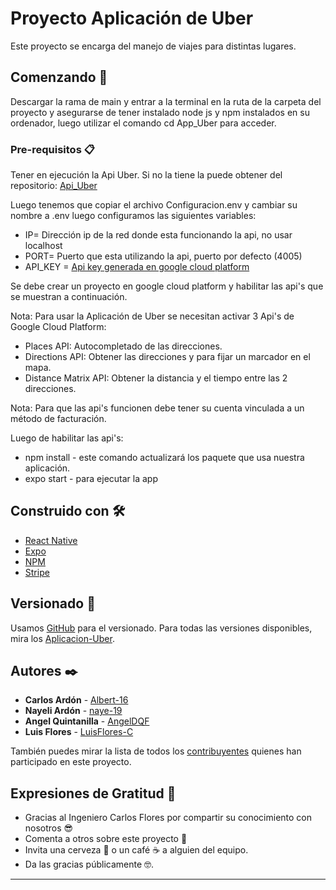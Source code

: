 # Proyecto Aplicación de Uber

Este proyecto se encarga del manejo de viajes para distintas lugares.

## Comenzando 🚀

Descargar la rama de main y entrar a la terminal en la ruta de la carpeta del proyecto y asegurarse de tener instalado node js y npm instalados en su ordenador, luego utilizar el comando cd App_Uber para acceder.

### Pre-requisitos 📋

Tener en ejecución la Api Uber.
Si no la tiene la puede obtener del repositorio: [Api_Uber](https://github.com/Albert-16/Api_Uber.git) 

Luego tenemos que copiar el archivo Configuracion.env y cambiar su nombre a .env 
luego configuramos las siguientes variables:

* IP= Dirección ip de la red donde esta funcionando la api, no usar localhost
* PORT= Puerto que esta utilizando la api, puerto por defecto (4005)
* API_KEY = [Api key generada en google cloud platform](https://cloud.google.com/?hl=es)

Se debe crear un proyecto en google cloud platform y habilitar las api's que se muestran a continuación.

Nota: Para usar la Aplicación de Uber se necesitan activar 3 Api's de Google Cloud Platform:

* Places API: Autocompletado de las direcciones.
* Directions API: Obtener las direcciones y para fijar un marcador en el mapa.
* Distance Matrix API: Obtener la distancia y el tiempo entre las 2 direcciones.

Nota: Para que las api's funcionen debe tener su cuenta vinculada a un método de facturación.

Luego de habilitar las api's:

* npm install - este comando actualizará los paquete que usa nuestra aplicación.
* expo start - para ejecutar la app

## Construido con 🛠️

* [React Native](https://reactnative.dev/) 
* [Expo](https://expo.dev/) 
* [NPM](https://www.npmjs.com/)
* [Stripe](https://stripe.com/es-us)


## Versionado 📌

Usamos [GitHub](https://github.com/) para el versionado. Para todas las versiones disponibles, 
mira los [Aplicacion-Uber](https://github.com/Albert-16/App_Uber.git).

## Autores ✒️

* **Carlos Ardón**  - [Albert-16](https://github.com/Albert-16)
* **Nayeli Ardón** - [naye-19](https://github.com/naye-19)
* **Angel Quintanilla**  - [AngelDQF](https://github.com/AngelDQF)
* **Luis Flores**  - [LuisFlores-C](https://github.com/Luis-FloresC)


También puedes mirar la lista de todos los [contribuyentes](https://github.com/Albert-16/App_Uber/graphs/contributors) 
quienes han participado en este proyecto. 

## Expresiones de Gratitud 🎁

* Gracias al Ingeniero Carlos Flores por compartir su conocimiento con nosotros 😎
* Comenta a otros sobre este proyecto 📢
* Invita una cerveza 🍺 o un café ☕ a alguien del equipo. 
* Da las gracias públicamente 🤓.

---
